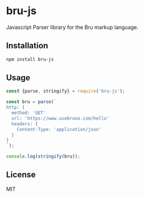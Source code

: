 # bru-js

Javascript Parser library for the Bru markup language.

## Installation

```bash
npm install bru-js
```

## Usage

```javascript
const {parse, stringify} = require('bru-js');

const bru = parse(`
http: {
  method: 'GET'
  url: 'https://www.usebruno.com/hello'
  headers: {
    Content-Type: 'application/json'
  }
}
`);

console.log(stringify(bru));
```

## License
MIT